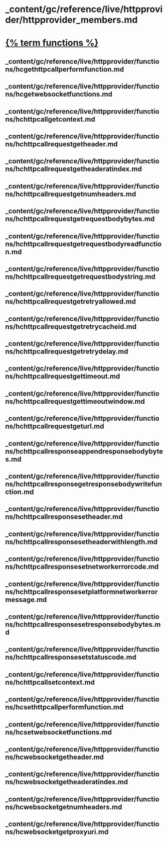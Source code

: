 # _content/gc/reference/live/httpprovider/httpprovider_members.md

# [{% term functions %}]()

## _content/gc/reference/live/httpprovider/functions/hcgethttpcallperformfunction.md

## _content/gc/reference/live/httpprovider/functions/hcgetwebsocketfunctions.md

## _content/gc/reference/live/httpprovider/functions/hchttpcallgetcontext.md

## _content/gc/reference/live/httpprovider/functions/hchttpcallrequestgetheader.md

## _content/gc/reference/live/httpprovider/functions/hchttpcallrequestgetheaderatindex.md

## _content/gc/reference/live/httpprovider/functions/hchttpcallrequestgetnumheaders.md

## _content/gc/reference/live/httpprovider/functions/hchttpcallrequestgetrequestbodybytes.md

## _content/gc/reference/live/httpprovider/functions/hchttpcallrequestgetrequestbodyreadfunction.md

## _content/gc/reference/live/httpprovider/functions/hchttpcallrequestgetrequestbodystring.md

## _content/gc/reference/live/httpprovider/functions/hchttpcallrequestgetretryallowed.md

## _content/gc/reference/live/httpprovider/functions/hchttpcallrequestgetretrycacheid.md

## _content/gc/reference/live/httpprovider/functions/hchttpcallrequestgetretrydelay.md

## _content/gc/reference/live/httpprovider/functions/hchttpcallrequestgettimeout.md

## _content/gc/reference/live/httpprovider/functions/hchttpcallrequestgettimeoutwindow.md

## _content/gc/reference/live/httpprovider/functions/hchttpcallrequestgeturl.md

## _content/gc/reference/live/httpprovider/functions/hchttpcallresponseappendresponsebodybytes.md

## _content/gc/reference/live/httpprovider/functions/hchttpcallresponsegetresponsebodywritefunction.md

## _content/gc/reference/live/httpprovider/functions/hchttpcallresponsesetheader.md

## _content/gc/reference/live/httpprovider/functions/hchttpcallresponsesetheaderwithlength.md

## _content/gc/reference/live/httpprovider/functions/hchttpcallresponsesetnetworkerrorcode.md

## _content/gc/reference/live/httpprovider/functions/hchttpcallresponsesetplatformnetworkerrormessage.md

## _content/gc/reference/live/httpprovider/functions/hchttpcallresponsesetresponsebodybytes.md

## _content/gc/reference/live/httpprovider/functions/hchttpcallresponsesetstatuscode.md

## _content/gc/reference/live/httpprovider/functions/hchttpcallsetcontext.md

## _content/gc/reference/live/httpprovider/functions/hcsethttpcallperformfunction.md

## _content/gc/reference/live/httpprovider/functions/hcsetwebsocketfunctions.md

## _content/gc/reference/live/httpprovider/functions/hcwebsocketgetheader.md

## _content/gc/reference/live/httpprovider/functions/hcwebsocketgetheaderatindex.md

## _content/gc/reference/live/httpprovider/functions/hcwebsocketgetnumheaders.md

## _content/gc/reference/live/httpprovider/functions/hcwebsocketgetproxyuri.md

